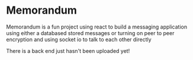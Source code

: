 # Memorandum
Memorandum is a fun project using react to build a messaging application using either a databased stored messages or turning on peer to peer encryption and using socket io to talk to each other directly

There is a back end just hasn't been uploaded yet!
